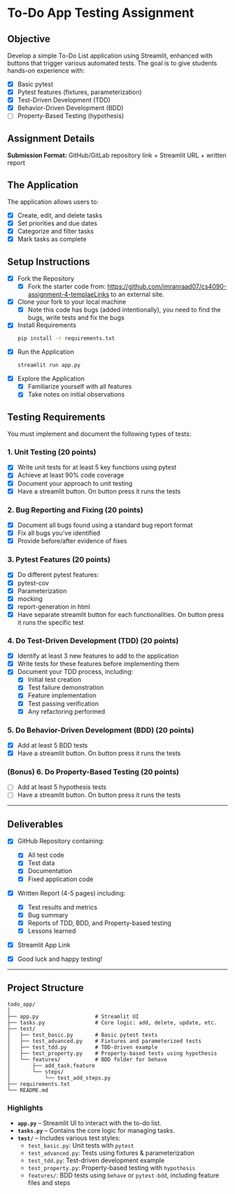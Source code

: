# To-Do App Testing Assignment

## Objective
Develop a simple To-Do List application using Streamlit, enhanced with buttons that trigger various automated tests. The goal is to give students hands-on experience with:

- [x] Basic pytest
- [x] Pytest features (fixtures, parameterization)
- [x] Test-Driven Development (TDD)
- [x] Behavior-Driven Development (BDD)
- [ ] Property-Based Testing (hypothesis)

## Assignment Details

**Submission Format:** GitHub/GitLab repository link + Streamlit URL + written report

## The Application
The application allows users to:
- [x] Create, edit, and delete tasks
- [x] Set priorities and due dates
- [x] Categorize and filter tasks
- [x] Mark tasks as complete

## Setup Instructions

- [x] Fork the Repository  
  - [x] Fork the starter code from: https://github.com/imranraad07/cs4090-assignment-4-templaeLinks to an external site.
- [x] Clone your fork to your local machine  
  - [x] Note this code has bugs (added intentionally), you need to find the bugs, write tests and fix the bugs
- [x] Install Requirements  
   ```bash
   pip install -r requirements.txt
   ```
- [x] Run the Application  
   ```bash
   streamlit run app.py
   ```
- [x] Explore the Application  
   - [x] Familiarize yourself with all features
   - [x] Take notes on initial observations

## Testing Requirements
You must implement and document the following types of tests:

### 1. Unit Testing (20 points)
- [x] Write unit tests for at least 5 key functions using pytest
- [x] Achieve at least 90% code coverage
- [x] Document your approach to unit testing
- [x] Have a streamlit button. On button press it runs the tests

### 2. Bug Reporting and Fixing (20 points)
- [x] Document all bugs found using a standard bug report format
- [x] Fix all bugs you've identified
- [x] Provide before/after evidence of fixes

### 3. Pytest Features (20 points)
- [x] Do different pytest features:
- [x]  pytest-cov
- [x]  Parameterization
- [x]  mocking
- [x]  report-generation in html
- [x] Have separate streamlit button for each functionalities. On button press it runs the specific test

### 4. Do Test-Driven Development (TDD)  (20 points)
- [x] Identify at least 3 new features to add to the application
- [x] Write tests for these features before implementing them
- [x] Document your TDD process, including:
  - [x] Initial test creation
  - [x] Test failure demonstration
  - [x] Feature implementation
  - [x] Test passing verification
  - [x] Any refactoring performed

### 5. Do Behavior-Driven Development (BDD)  (20 points)
- [x] Add at least 5 BDD tests
- [x] Have a streamlit button. On button press it runs the tests

### (Bonus) 6. Do Property-Based Testing   (20 points)
- [ ] Add at least 5 hypothesis tests
- [ ] Have a streamlit button. On button press it runs the tests

--- 

## Deliverables
- [x] GitHub Repository containing:
  - [x] All test code
  - [x] Test data
  - [x] Documentation
  - [x] Fixed application code
- [x] Written Report (4-5 pages) including:
  - [x] Test results and metrics
  - [x] Bug summary
  - [x] Reports of TDD, BDD, and Property-based testing
  - [x] Lessons learned
- [x] Streamlit App Link
- [x] Good luck and happy testing!


---

## Project Structure

```
todo_app/
│
├── app.py                  # Streamlit UI
├── tasks.py                # Core logic: add, delete, update, etc.
├── test/
│   ├── test_basic.py       # Basic pytest tests
│   ├── test_advanced.py    # Fixtures and parameterized tests
│   ├── test_tdd.py         # TDD-driven example
│   ├── test_property.py    # Property-based tests using hypothesis
│   └── features/           # BDD folder for behave
│       ├── add_task.feature
│       └── steps/
│           └── test_add_steps.py
├── requirements.txt
└── README.md
```

### Highlights

- **`app.py`** – Streamlit UI to interact with the to-do list.
- **`tasks.py`** – Contains the core logic for managing tasks.
- **`test/`** – Includes various test styles:
  - `test_basic.py`: Unit tests with `pytest`
  - `test_advanced.py`: Tests using fixtures & parameterization
  - `test_tdd.py`: Test-driven development example
  - `test_property.py`: Property-based testing with `hypothesis`
  - `features/`: BDD tests using `behave` or `pytest-bdd`, including feature files and steps
